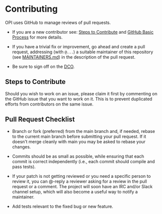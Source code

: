 # Contributing

OPI uses GitHub to manage reviews of pull requests.

* If you are a new contributor see: [Steps to Contribute](#steps-to-contribute) and [GitHub Basic Process](doc-github-rules.md) for more details.

* If you have a trivial fix or improvement, go ahead and create a pull request,
  addressing (with `@...`) a suitable maintainer of this repository (see
  [MAINTAINERS.md](MAINTAINERS.md)) in the description of the pull request.

* Be sure to sign off on the [DCO](https://github.com/probot/dco#how-it-works).

## Steps to Contribute

Should you wish to work on an issue, please claim it first by commenting on the
GitHub issue that you want to work on it. This is to prevent duplicated efforts
from contributors on the same issue.

## Pull Request Checklist

* Branch or fork (preferred) from the main branch and, if needed, rebase to the current main branch
  before submitting your pull request. If it doesn't merge cleanly with main
  you may be asked to rebase your changes.

* Commits should be as small as possible, while ensuring that each commit is
  correct independently (i.e., each commit should compile and pass tests).

* If your patch is not getting reviewed or you need a specific person to review
  it, you can @-reply a reviewer asking for a review in the pull request or a
  comment. The project will soon have an IRC and/or Slack channel setup, which
  will also become a useful way to notify a maintainer.

* Add tests relevant to the fixed bug or new feature.
